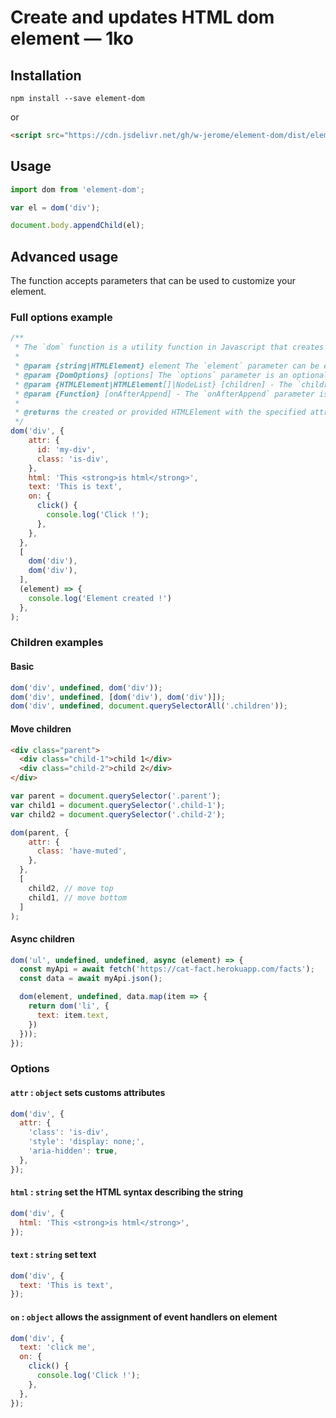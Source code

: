# Create and updates HTML dom element — 1ko

## Installation

```console
npm install --save element-dom
```

or

```html
<script src="https://cdn.jsdelivr.net/gh/w-jerome/element-dom/dist/element-dom.min.js"></script>
```

## Usage

```javascript
import dom from 'element-dom';

var el = dom('div');

document.body.appendChild(el);
```

## Advanced usage

The function accepts parameters that can be used to customize your element.

### Full options example

```javascript
/**
 * The `dom` function is a utility function in Javascript that creates and manipulates DOM elements
 *
 * @param {string|HTMLElement} element The `element` parameter can be either a string (e.g., 'div', 'span', 'p') or an DOM HTMLElement object
 * @param {DomOptions} [options] The `options` parameter is an optional object that represents the properties of the html element created
 * @param {HTMLElement|HTMLElement[]|NodeList} [children] - The `children` parameter is an optional parameter for adding children to the dom element
 * @param {Function} [onAfterAppend] - The `onAfterAppend` parameter is a callback function that will be called after the element and its children have been appended to the DOM. It takes the element as its only argument
 *
 * @returns the created or provided HTMLElement with the specified attributes, text, html, children, and event listeners
 */
dom('div', {
    attr: {
      id: 'my-div',
      class: 'is-div',
    },
    html: 'This <strong>is html</strong>',
    text: 'This is text',
    on: {
      click() {
        console.log('Click !');
      },
    },
  },
  [
    dom('div'),
    dom('div'),
  ],
  (element) => {
    console.log('Element created !')
  },
);
```

### Children examples

#### Basic

```javascript
dom('div', undefined, dom('div'));
dom('div', undefined, [dom('div'), dom('div')]);
dom('div', undefined, document.querySelectorAll('.children'));
```

#### Move children

```html
<div class="parent">
  <div class="child-1">child 1</div>
  <div class="child-2">child 2</div>
</div>
```

```javascript
var parent = document.querySelector('.parent');
var child1 = document.querySelector('.child-1');
var child2 = document.querySelector('.child-2');

dom(parent, {
    attr: {
      class: 'have-muted',
    },
  },
  [
    child2, // move top
    child1, // move bottom
  ]
);
```

#### Async children

```javascript
dom('ul', undefined, undefined, async (element) => {
  const myApi = await fetch('https://cat-fact.herokuapp.com/facts');
  const data = await myApi.json();

  dom(element, undefined, data.map(item => {
    return dom('li', {
      text: item.text,
    })
  }));
});
```

### Options

#### `attr` : `object` sets customs attributes

```javascript
dom('div', {
  attr: {
    'class': 'is-div',
    'style': 'display: none;',
    'aria-hidden': true,
  },
});
```

#### `html` : `string` set the HTML syntax describing the string

```javascript
dom('div', {
  html: 'This <strong>is html</strong>',
});
```

#### `text` : `string` set text

```javascript
dom('div', {
  text: 'This is text',
});
```

#### `on` : `object` allows the assignment of event handlers on element

```javascript
dom('div', {
  text: 'click me',
  on: {
    click() {
      console.log('Click !');
    },
  },
});
```